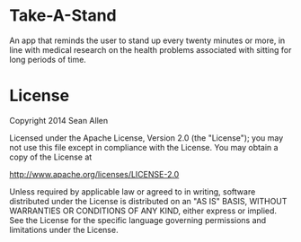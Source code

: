 Take-A-Stand
============

An app that reminds the user to stand up every twenty minutes
or more, in line with medical research on the health problems
associated with sitting for long periods of time.


License
=======


Copyright 2014 Sean Allen

Licensed under the Apache License, Version 2.0 (the "License");
you may not use this file except in compliance with the License.
You may obtain a copy of the License at

   http://www.apache.org/licenses/LICENSE-2.0

Unless required by applicable law or agreed to in writing, software
distributed under the License is distributed on an "AS IS" BASIS,
WITHOUT WARRANTIES OR CONDITIONS OF ANY KIND, either express or implied.
See the License for the specific language governing permissions and
limitations under the License.
